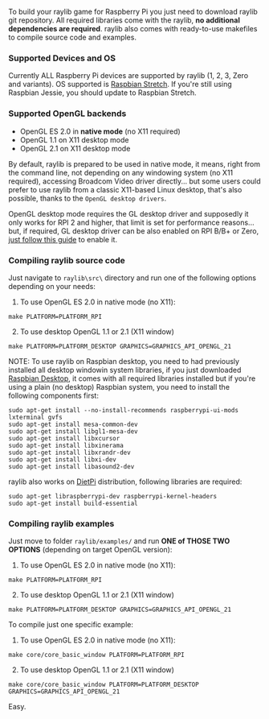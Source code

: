 To build your raylib game for Raspberry Pi you just need to download raylib git repository. All required libraries come with the raylib, **no additional dependencies are required**. raylib also comes with ready-to-use makefiles to compile source code and examples.

### Supported Devices and OS

Currently ALL Raspberry Pi devices are supported by raylib (1, 2, 3, Zero and variants). OS supported is [Raspbian Stretch](https://www.raspberrypi.org/downloads/raspbian/). If you're still using Raspbian Jessie, you should update to Raspbian Stretch.

### Supported OpenGL backends

 - OpenGL ES 2.0 in **native mode** (no X11 required)
 - OpenGL 1.1 on X11 desktop mode
 - OpenGL 2.1 on X11 desktop mode

By default, raylib is prepared to be used in native mode, it means, right from the command line, not depending on any windowing system (no X11 required), accessing Broadcom Video driver directly... but some users could prefer to use raylib from a classic X11-based Linux desktop, that's also possible, thanks to the `OpenGL desktop drivers`.

OpenGL desktop mode requires the GL desktop driver and supposedly it only works for RPI 2 and higher, that limit is set for performance reasons... but, if required, GL desktop driver can be also enabled on RPI B/B+ or Zero, [just follow this guide](https://www.raspberrypi.org/forums/viewtopic.php?f=66&t=166495) to enable it.

### Compiling raylib source code

Just navigate to `raylib\src\` directory and run one of the following options depending on your needs:

1. To use OpenGL ES 2.0 in native mode (no X11):
```
make PLATFORM=PLATFORM_RPI
```
2. To use desktop OpenGL 1.1 or 2.1 (X11 window)
```
make PLATFORM=PLATFORM_DESKTOP GRAPHICS=GRAPHICS_API_OPENGL_21
```
NOTE: To use raylib on Raspbian desktop, you need to had previously installed all desktop windowin system libraries, if you just downloaded [Raspbian Desktop](https://www.raspberrypi.org/downloads/raspberry-pi-desktop/), it comes with all required libraries installed but if you're using a plain (no desktop) Raspbian system, you need to install the following components first:
```
sudo apt-get install --no-install-recommends raspberrypi-ui-mods lxterminal gvfs
sudo apt-get install mesa-common-dev
sudo apt-get install libgl1-mesa-dev
sudo apt-get install libxcursor
sudo apt-get install libxinerama
sudo apt-get install libxrandr-dev
sudo apt-get install libxi-dev
sudo apt-get install libasound2-dev
```
raylib also works on [DietPi](https://dietpi.com/) distribution, following libraries are required:
```
sudo apt-get libraspberrypi-dev raspberrypi-kernel-headers
sudo apt-get install build-essential
```

### Compiling raylib examples

Just move to folder `raylib/examples/` and run **ONE of THOSE TWO OPTIONS** (depending on target OpenGL version):

1. To use OpenGL ES 2.0 in native mode (no X11):
```
make PLATFORM=PLATFORM_RPI
```
2. To use desktop OpenGL 1.1 or 2.1 (X11 window)
```
make PLATFORM=PLATFORM_DESKTOP GRAPHICS=GRAPHICS_API_OPENGL_21
```

To compile just one specific example:

1. To use OpenGL ES 2.0 in native mode (no X11):
```
make core/core_basic_window PLATFORM=PLATFORM_RPI
```
2. To use desktop OpenGL 1.1 or 2.1 (X11 window)
```
make core/core_basic_window PLATFORM=PLATFORM_DESKTOP GRAPHICS=GRAPHICS_API_OPENGL_21
```

Easy.